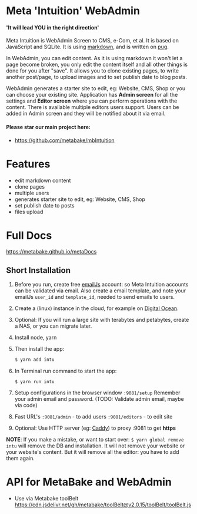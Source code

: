 
# Meta 'Intuition' WebAdmin

#### 'It will lead YOU in the right direction'

Meta Intuition is WebAdmin Screen to CMS, e-Com, et al. It is based on JavaScript and SQLite. It is using [markdown](https://daringfireball.net/projects/markdown/syntax), and is written on [pug](https://pugjs.org/api/getting-started.html).

In WebAdmin, you can edit content. As it is using markdown it won't let a page become broken, you only edit the content itself and all other things is done for you after "save". It allows you to clone existing pages, to write another post/page, to upload images and to set publish date to blog posts. 

WebAdmin generates a starter site to edit, eg: Website, CMS, Shop or you can choose your existing site. Application has **Admin screen** for all the settings and **Editor screen** where you can perform operations with the content. There is available multiple editors users support. Users can be added in Admin screen and they will be notified about it via email.


#### Please star our main project here:
- https://github.com/metabake/mbIntuition

# Features

- edit markdown content
- clone pages
- multiple users
- generates starter site to edit, eg: Website, CMS, Shop
- set publish date to posts
- files upload

# Full Docs

https://metabake.github.io/metaDocs


## Short Installation


1. Before you run, create free [emailJs](https://www.emailjs.com) account: so Meta Intuition accounts can be validated via email.
Also create a email template, and note your emailJs `user_id` and `template_id`, needed to send emails to users.

2. Create a (linux) instance in the cloud, for example on [Digital Ocean](www.digitalocean.com). 

2. Optional: If you will run a large site with terabytes and petabytes, create a NAS, or you can migrate later.

3. Install node, yarn

4. Then install the app:
    ```bash
    $ yarn add intu
    ```

5. In Terminal run command to start the app: 
    ```
    $ yarn run intu
    ```

6. Setup configurations in the browser window `:9081/setup`
Remember your admin email and password. (TODO: Validate admin email, maybe via code)

7. Fast URL's
   `:9081/admin` - to add users
   `:9081/editors` - to edit site

8. Optional: Use HTTP server (eg: [Caddy](caddyserver.com)) to proxy :9081 to get **https**

**NOTE**: If you make a mistake, or want to start over: `$ yarn global remove intu` will remove the DB and installation. It will not remove your website or your 
website's content. But it will remove all the editor: you have to add them again.


# API for MetaBake and WebAdmin

- Use via Metabake toolBelt https://cdn.jsdelivr.net/gh/metabake/toolBelt@v2.0.15/toolBelt/toolBelt.js